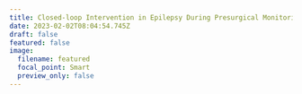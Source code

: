 ```yaml
---
title: Closed-loop Intervention in Epilepsy During Presurgical Monitoring 2
date: 2023-02-02T08:04:54.745Z
draft: false
featured: false
image:
  filename: featured
  focal_point: Smart
  preview_only: false
---
```

